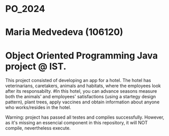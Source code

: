 # PO_2024
# Maria Medvedeva (106120)
# Object Oriented Programming Java project @ IST.

This project consisted of developing an app for a hotel. The hotel has veterinarians, caretakers, animals and habitats, where the employees look after its responsabilty.
#In this hotel, you can advance seasons measure both the animals' and employees' satisfactions (using a startegy design pattern), plant trees, apply vaccines and obtain information about anyone who works/resides in the hotel.

Warning: project has passed all testes and compiles successfully. However, as it's missing an essencial component in this repository, it will NOT compile, nevertheless execute.
